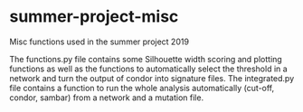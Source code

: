 # summer-project-misc
Misc functions used in the summer project 2019

The functions.py file contains some Silhouette width scoring and plotting functions as well as the functions to automatically select the threshold in a network and turn the output of condor into signature files.
The integrated.py file contains a function to run the whole analysis automatically (cut-off, condor, sambar) from a network and a mutation file.
